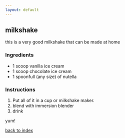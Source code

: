 ```yaml
---
layout: default
---
```

<!---
Author: davi gutkin
gh:     davidavidavidavi
-->

## milkshake

this is a very good milkshake that can be made at home

### Ingredients
- 1 scoop vanilla ice cream
- 1 scoop chocolate ice cream
- 1 spoonfull (any size) of nutella


### Instructions
1. Put all of it in a cup or milkshake maker.
2. blend with immersion blender
3. drink

yum!


<!--
Keep this link to return to the index
-->
[back to index](../)